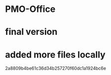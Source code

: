 # PMO-Office
final version
=======
# added more files locally
2a8809b4be61c36d34b257270f60dc1a1924bc6e
